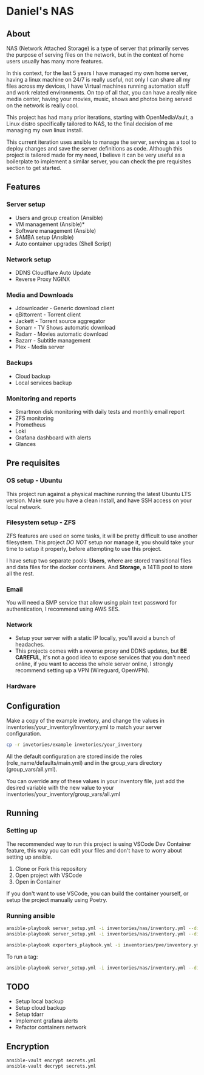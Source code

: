 # Daniel's NAS
## About
NAS (Network Attached Storage) is a type of server that primarily serves the purpose
of serving files on the network, but in the context of home users usually has many more features.

In this context, for the last 5 years I have managed my own home server,
having a linux machine on 24/7 is really useful, not only I can share all my files across my devices,
I have Virtual machines running automation stuff and work related environments.
On top of all that, you can have a really nice media center,
having your movies, music, shows and photos being served on the network is really cool.

This project has had many prior iterations, starting with OpenMediaVault, a Linux distro specifically
tailored to NAS, to the final decision of me managing my own linux install.

This current iteration uses ansible to manage the server,
serving as a tool to deploy changes and save the server definitions as code.
Although this project is tailored made for my need, I believe it can be very useful as a boilerplate
to implement a similar server, you can check the pre requisites section to get started.


## Features
### Server setup
* Users and group creation (Ansible)
* VM management (Ansible)*
* Software management (Ansible)
* SAMBA setup (Ansible)
* Auto container upgrades (Shell Script)

### Network setup
* DDNS Cloudflare Auto Update
* Reverse Proxy NGINX

### Media and Downloads
* Jdownloader - Generic download client
* qBittorrent - Torrent client
* Jackett - Torrent source aggregator
* Sonarr - TV Shows automatic download
* Radarr - Movies automatic download
* Bazarr - Subtitle management
* Plex - Media server

### Backups
* Cloud backup
* Local services backup

### Monitoring and reports
* Smartmon disk monitoring with daily tests and monthly email report
* ZFS monitoring
* Prometheus
* Loki
* Grafana dashboard with alerts
* Glances

## Pre requisites
### OS setup - Ubuntu
This project run against a physical machine running the latest Ubuntu LTS version.
Make sure you have a clean install, and have SSH access on your local network.

### Filesystem setup - ZFS
ZFS features are used on some tasks, it will be pretty difficult to use another filesystem.
This project *DO NOT* setup nor manage it, you should take your time to setup it properly,
before attempting to use this project.

I have setup two separate pools: **Users**, where are stored transitional files and
data files for the docker containers. And **Storage**, a 14TB pool to store all the rest.

### Email
You will need a SMP service that allow using plain text password for authentication,
I recommend using AWS SES.

### Network
* Setup your server with a static IP locally, you'll avoid a bunch of headaches.
* This projects comes with a reverse proxy and DDNS updates, but **BE CAREFUL**,
it's not a good idea to expose services that you don't need online, if you want
to access the whole server online, I strongly recommend setting up a VPN (Wireguard, OpenVPN).

### Hardware

## Configuration
Make a copy of the example invetory, and change the values in
inventories/your_inventory/inventory.yml to match your server configuration.
```sh
cp -r invetories/example invetories/your_inventory
```
All the default configuration are stored inside the roles (role_name/defaults/main.yml)
and in the group_vars directory (group_vars/all.yml).

You can override any of these values in your inventory file, just add the desired
variable with the new value to your inventories/your_inventory/group_vars/all.yml

## Running
### Setting up
The recommended way to run this project is using VSCode Dev Container feature,
this way you can edit your files and don't have to worry about setting up ansible.

1. Clone or Fork this repository
2. Open project with VSCode
3. Open in Container

If you don't want to use VSCode, you can build the container yourself,
or setup the project manually using Poetry.

### Running ansible
```sh
ansible-playbook server_setup.yml -i inventories/nas/inventory.yml --diff --ask-pass --ask-become-pass --check
ansible-playbook server_setup.yml -i inventories/nas/inventory.yml --diff --check

ansible-playbook exporters_playbook.yml -i inventories/pve/inventory.yml --diff --check
```

To run a tag:
```sh
ansible-playbook server_setup.yml -i inventories/nas/inventory.yml --diff --tags docker --check
```

## TODO
* Setup local backup
* Setup cloud backup
* Setup tdarr
* Implement grafana alerts
* Refactor containers network

## Encryption
```sh
ansible-vault encrypt secrets.yml
ansible-vault decrypt secrets.yml
```
